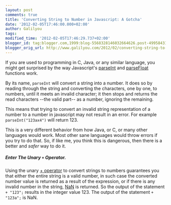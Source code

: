 ```yaml
---
layout: post
comments: true
title: 'Converting String to Number in Javascript: A Gotcha'
date: '2012-02-05T17:46:00.000+02:00'
author: Galilyou
tags:
modified_time: '2012-02-05T17:46:29.737+02:00'
blogger_id: tag:blogger.com,1999:blog-5568328146032664626.post-4995843151474088323
blogger_orig_url: http://www.galilyou.com/2012/02/converting-string-to-number-in.html
---
```


If you are used to programming in C, Java, or any similar language, you might get surprised by the way Javascript's  [parseInt](https://developer.mozilla.org/en/JavaScript/Reference/Global_Objects/parseInt) and [parseFloat](https://developer.mozilla.org/en/JavaScript/Reference/Global_Objects/parseFloat) functions work. 


By its name, ```parseInt``` will convert a string into a number. It does so by reading through the string and converting the characters, one by one, to numbers,  until it meets an invalid character; it then stops and returns the read characters --the valid part-- as a number, ignoring the remaining.


This means that trying to convert an invalid string representation of a number to a number in javascript may not result in an error. For example ```parseInt("123ax4")``` will return 123. 

This is a very different behavior from how Java, or C, or many other languages would work. Most other sane languages would throw errors if you try to do that. So, if like me, you think this is dangerous, then there is a better and *safer* way to do it. 

##### Enter The Unary ```+``` Operator.

Using the unary [+ operator](https://developer.mozilla.org/en/JavaScript/Reference/Operators/Arithmetic_Operators#.2B_(Unary_Plus))  to convert strings to numbers guarantees you that either the entire string is a valid number, in such case the converted number value is returned as a result of the expression, or if there is any invalid number in the string, [NaN](https://developer.mozilla.org/en/JavaScript/Reference/Global_Objects/NaN) is returned. So the output of the statement ```+ "123";``` results in the integer value 123. The output of the statement ```+ "123a";``` is NaN.
